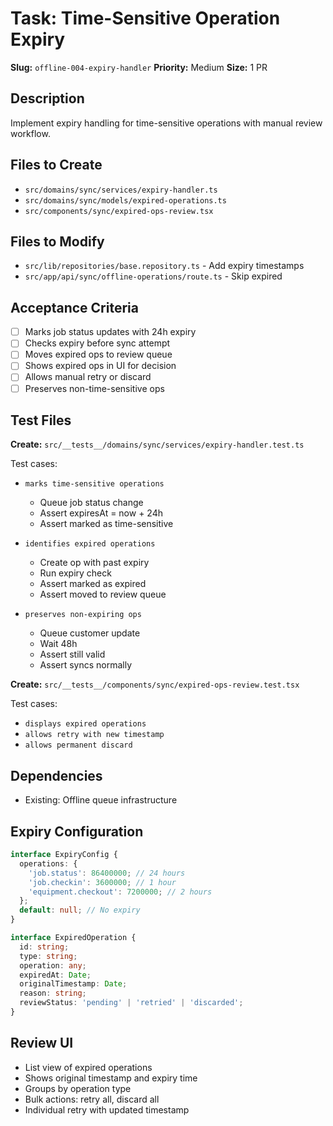 # Task: Time-Sensitive Operation Expiry

**Slug:** `offline-004-expiry-handler`
**Priority:** Medium
**Size:** 1 PR

## Description
Implement expiry handling for time-sensitive operations with manual review workflow.

## Files to Create
- `src/domains/sync/services/expiry-handler.ts`
- `src/domains/sync/models/expired-operations.ts`
- `src/components/sync/expired-ops-review.tsx`

## Files to Modify
- `src/lib/repositories/base.repository.ts` - Add expiry timestamps
- `src/app/api/sync/offline-operations/route.ts` - Skip expired

## Acceptance Criteria
- [ ] Marks job status updates with 24h expiry
- [ ] Checks expiry before sync attempt
- [ ] Moves expired ops to review queue
- [ ] Shows expired ops in UI for decision
- [ ] Allows manual retry or discard
- [ ] Preserves non-time-sensitive ops

## Test Files
**Create:** `src/__tests__/domains/sync/services/expiry-handler.test.ts`

Test cases:
- `marks time-sensitive operations`
  - Queue job status change
  - Assert expiresAt = now + 24h
  - Assert marked as time-sensitive
  
- `identifies expired operations`
  - Create op with past expiry
  - Run expiry check
  - Assert marked as expired
  - Assert moved to review queue
  
- `preserves non-expiring ops`
  - Queue customer update
  - Wait 48h
  - Assert still valid
  - Assert syncs normally

**Create:** `src/__tests__/components/sync/expired-ops-review.test.tsx`

Test cases:
- `displays expired operations`
- `allows retry with new timestamp`
- `allows permanent discard`

## Dependencies
- Existing: Offline queue infrastructure

## Expiry Configuration
```typescript
interface ExpiryConfig {
  operations: {
    'job.status': 86400000; // 24 hours
    'job.checkin': 3600000; // 1 hour
    'equipment.checkout': 7200000; // 2 hours
  };
  default: null; // No expiry
}

interface ExpiredOperation {
  id: string;
  type: string;
  operation: any;
  expiredAt: Date;
  originalTimestamp: Date;
  reason: string;
  reviewStatus: 'pending' | 'retried' | 'discarded';
}
```

## Review UI
- List view of expired operations
- Shows original timestamp and expiry time
- Groups by operation type
- Bulk actions: retry all, discard all
- Individual retry with updated timestamp